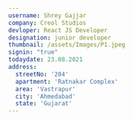 ```yaml
---
username: Shrey Gajjar
company: Creol Studios
devloper: React JS Developer
designation: junior developer
thumbnail: /assets/Images/P1.jpeg
signin: "true"
todaydate: 23.08.2021
address:
  streetNo: '204'
  apartment: 'Ratnakar Complex'
  area: 'Vastrapur'
  city: 'Ahmedabad'
  state: 'Gujarat'
---
```


